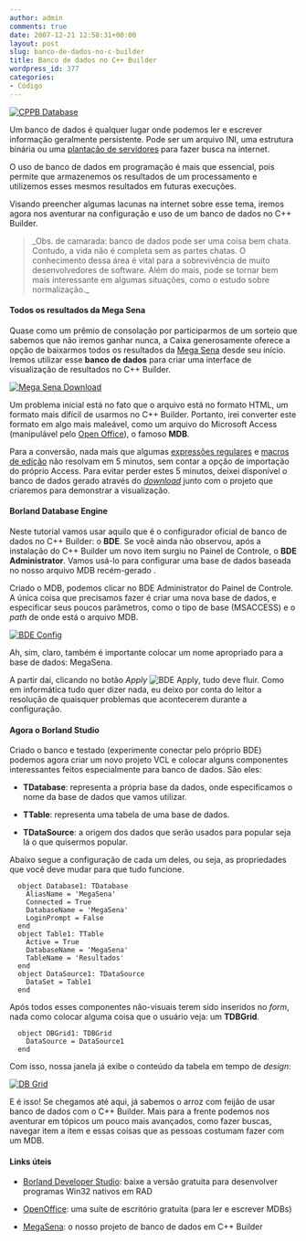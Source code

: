 ```yaml
---
author: admin
comments: true
date: 2007-12-21 12:58:31+00:00
layout: post
slug: banco-de-dados-no-c-builder
title: Banco de dados no C++ Builder
wordpress_id: 377
categories:
- Código
---
```


[![CPPB Database](../public/uploads/cppb-database.png)](../public/uploads/cppb-database.png)

Um banco de dados é qualquer lugar onde podemos ler e escrever informação geralmente persistente. Pode ser um arquivo INI, uma estrutura binária ou uma [plantação de servidores](http://www.google.com) para fazer busca na internet.

O uso de banco de dados em programação é mais que essencial, pois permite que armazenemos os resultados de um processamento e utilizemos esses mesmos resultados em futuras execuções.

Visando preencher algumas lacunas na internet sobre esse tema, iremos agora nos aventurar na configuração e uso de um banco de dados no C++ Builder.


<blockquote>_Obs. de camarada: banco de dados pode ser uma coisa bem chata. Contudo, a vida não é completa sem as partes chatas. O conhecimento dessa área é vital para a sobrevivência de muito desenvolvedores de software. Além do mais, pode se tornar bem mais interessante em algumas situações, como o estudo sobre normalização._</blockquote>





#### Todos os resultados da Mega Sena


Quase como um prêmio de consolação por participarmos de um sorteio que sabemos que não iremos ganhar nunca, a Caixa generosamente oferece a opção de baixarmos todos os resultados da [Mega Sena](http://www.caixa.gov.br/loterias/loterias/megasena/download.asp) desde seu início. Iremos utilizar esse **banco de dados** para criar uma interface de visualização de resultados no C++ Builder.

[![Mega Sena Download](../public/uploads/megasena-download.png)](http://www.caixa.gov.br/loterias/loterias/megasena/download.asp)

Um problema inicial está no fato que o arquivo está no formato HTML, um formato mais difícil de usarmos no C++ Builder. Portanto, irei converter este formato em algo mais maleável, como um arquivo do Microsoft Access (manipulável pelo [Open Office](http://www.openoffice.org/)), o famoso **MDB**.

Para a conversão, nada mais que algumas [expressões regulares](http://guia-er.sourceforge.net/) e [macros de edição](http://notepad-plus.sourceforge.net/uk/site.htm) não resolvam em 5 minutos, sem contar a opção de importação do próprio Access. Para evitar perder estes 5 minutos, deixei disponível o banco de dados gerado através do [_download_](../public/uploads/megasena.7z) junto com o projeto que criaremos para demonstrar a visualização.


#### Borland Database Engine


Neste tutorial vamos usar aquilo que é o configurador oficial de banco de dados no C++ Builder: o **BDE**. Se você ainda não observou, após a instalação do C++ Builder um novo item surgiu no Painel de Controle, o **BDE Administrator**. Vamos usá-lo para configurar uma base de dados baseada no nosso arquivo MDB recém-gerado .

Criado o MDB, podemos clicar no BDE Administrator do Painel de Controle. A única coisa que precisamos fazer é criar uma nova base de dados, e especificar seus poucos parâmetros, como o tipo de base (MSACCESS) e o _path_ de onde está o arquivo MDB.

[![BDE Config](../public/uploads/bde-config.png)](../public/uploads/bde-config.png)

Ah, sim, claro, também é importante colocar um nome apropriado para a base de dados: MegaSena.

A partir daí, clicando no botão _Apply_ ![BDE Apply](../public/uploads/bde-apply-btn.png), tudo deve fluir. Como em informática tudo quer dizer nada, eu deixo por conta do leitor a resolução de quaisquer problemas que acontecerem durante a configuração.


#### Agora o Borland Studio


Criado o banco e testado (experimente conectar pelo próprio BDE) podemos agora criar um novo projeto VCL e colocar alguns componentes interessantes feitos especialmente para banco de dados. São eles:



	
  * **TDatabase**: representa a própria base da dados, onde especificamos o nome da base de dados que vamos utilizar.

	
  * **TTable**: representa uma tabela de uma base de dados.

	
  * **TDataSource**: a origem dos dados que serão usados para popular seja lá o que quisermos popular.


Abaixo segue a configuração de cada um deles, ou seja, as propriedades que você deve mudar para que tudo funcione.

    
      object Database1: TDatabase
        AliasName = 'MegaSena'
        Connected = True
        DatabaseName = 'MegaSena'
        LoginPrompt = False
      end
      object Table1: TTable
        Active = True
        DatabaseName = 'MegaSena'
        TableName = 'Resultados'
      end
      object DataSource1: TDataSource
        DataSet = Table1
      end


Após todos esses componentes não-visuais terem sido inseridos no _form_, nada como colocar alguma coisa que o usuário veja: um **TDBGrid**.

    
      object DBGrid1: TDBGrid
        DataSource = DataSource1
      end


Com isso, nossa janela já exibe o conteúdo da tabela em tempo de _design_:

[![DB Grid](../public/uploads/cppb-dbgrid.png)](../public/uploads/cppb-dbgrid.png)

E é isso! Se chegamos até aqui, já sabemos o arroz com feijão de usar banco de dados com o C++ Builder. Mais para a frente podemos nos aventurar em tópicos um pouco mais avançados, como fazer buscas, navegar item a item e essas coisas que as pessoas costumam fazer com um MDB.


#### Links úteis





	
  * [Borland Developer Studio](http://www.codegear.com/downloads): baixe a versão gratuita para desenvolver programas Win32 nativos em RAD

	
  * [OpenOffice](http://www.openoffice.org/): uma suíte de escritório gratuita (para ler e escrever MDBs)

	
  * [MegaSena](../public/uploads/megasena.7z): o nosso projeto de banco de dados em C++ Builder


